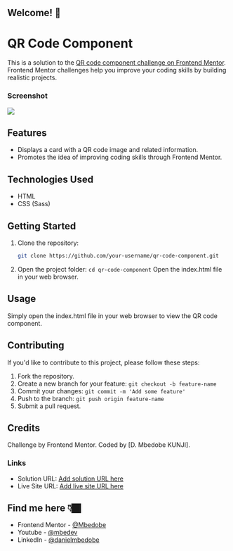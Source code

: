 ## Welcome! 👋
# QR Code Component 
This is a solution to the [QR code component challenge on Frontend Mentor](https://www.frontendmentor.io/challenges/qr-code-component-iux_sIO_H). Frontend Mentor challenges help you improve your coding skills by building realistic projects. 

### Screenshot
![](/design/desktop-design.png)

## Features

- Displays a card with a QR code image and related information.
- Promotes the idea of improving coding skills through Frontend Mentor.

## Technologies Used
- HTML
- CSS (Sass)

## Getting Started
1. Clone the repository:

   ```bash
   git clone https://github.com/your-username/qr-code-component.git

2. Open the project folder: `cd qr-code-component`
Open the index.html file in your web browser.

## Usage

Simply open the index.html file in your web browser to view the QR code component.

## Contributing

If you'd like to contribute to this project, please follow these steps:

1. Fork the repository.
2. Create a new branch for your feature: `git checkout -b feature-name`
3. Commit your changes: `git commit -m 'Add some feature'`
4. Push to the branch: `git push origin feature-name`
5. Submit a pull request.

## Credits
Challenge by Frontend Mentor.
Coded by [D. Mbedobe KUNJI].

### Links

- Solution URL: [Add solution URL here](https://your-solution-url.com)
- Live Site URL: [Add live site URL here](https://your-live-site-url.com)


## Find me here 👇🏿
- Frontend Mentor - [@Mbedobe](https://www.frontendmentor.io/profile/Mbedobe)
- Youtube - [@mbedev](https://www.youtube.com/@mbedev)
- LinkedIn - [@danielmbedobe](https://www.linkedin.com/in/danielmbedobe)




